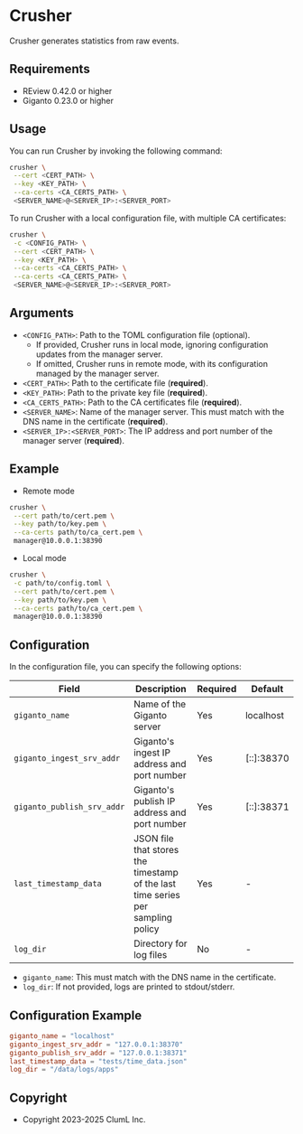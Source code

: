 # Crusher

Crusher generates statistics from raw events.

## Requirements

- REview 0.42.0 or higher
- Giganto 0.23.0 or higher

## Usage

You can run Crusher by invoking the following command:

```sh
crusher \
 --cert <CERT_PATH> \
 --key <KEY_PATH> \
 --ca-certs <CA_CERTS_PATH> \
 <SERVER_NAME>@<SERVER_IP>:<SERVER_PORT>
```

To run Crusher with a local configuration file, with multiple CA certificates:

```sh
crusher \
 -c <CONFIG_PATH> \
 --cert <CERT_PATH> \
 --key <KEY_PATH> \
 --ca-certs <CA_CERTS_PATH> \
 --ca-certs <CA_CERTS_PATH> \
 <SERVER_NAME>@<SERVER_IP>:<SERVER_PORT>
```

## Arguments

- `<CONFIG_PATH>`: Path to the TOML configuration file (optional).
  - If provided, Crusher runs in local mode, ignoring configuration updates
    from the manager server.
  - If omitted, Crusher runs in remote mode, with its configuration managed
    by the manager server.
- `<CERT_PATH>`: Path to the certificate file (**required**).
- `<KEY_PATH>`: Path to the private key file (**required**).
- `<CA_CERTS_PATH>`: Path to the CA certificates file (**required**).
- `<SERVER_NAME>`: Name of the manager server. This must match with the DNS name
  in the certificate (**required**).
- `<SERVER_IP>:<SERVER_PORT>`: The IP address and port number of the manager
  server (**required**).

## Example

- Remote mode

```sh
crusher \
 --cert path/to/cert.pem \
 --key path/to/key.pem \
 --ca-certs path/to/ca_cert.pem \
 manager@10.0.0.1:38390
```

- Local mode

```sh
crusher \
 -c path/to/config.toml \
 --cert path/to/cert.pem \
 --key path/to/key.pem \
 --ca-certs path/to/ca_cert.pem \
 manager@10.0.0.1:38390
```

## Configuration

In the configuration file, you can specify the following options:

<!-- markdownlint-disable -->

| Field                      | Description                                                                     | Required | Default    |
| -------------------------- | ------------------------------------------------------------------------------- | -------- | ---------- |
| `giganto_name`             | Name of the Giganto server                                                      | Yes      | localhost  |
| `giganto_ingest_srv_addr`  | Giganto's ingest IP address and port number                                     | Yes      | [::]:38370 |
| `giganto_publish_srv_addr` | Giganto's publish IP address and port number                                    | Yes      | [::]:38371 |
| `last_timestamp_data`      | JSON file that stores the timestamp of the last time series per sampling policy | Yes      | -          |
| `log_dir`                  | Directory for log files                                                         | No       | -          |

<!-- markdownlint-enable -->

- `giganto_name`: This must match with the DNS name in the certificate.
- `log_dir`: If not provided, logs are printed to stdout/stderr.

## Configuration Example

```toml
giganto_name = "localhost"
giganto_ingest_srv_addr = "127.0.0.1:38370"
giganto_publish_srv_addr = "127.0.0.1:38371"
last_timestamp_data = "tests/time_data.json"
log_dir = "/data/logs/apps"
```

## Copyright

- Copyright 2023-2025 ClumL Inc.
